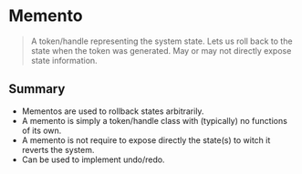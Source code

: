 # Memento

> A token/handle representing the system state. Lets us roll back to the state when the token was generated. May or may not directly expose state information.

## Summary

- Mementos are used to rollback states arbitrarily.
- A memento is simply a token/handle class with (typically) no functions of its own.
- A memento is not require to expose directly the state(s) to witch it reverts the system.
- Can be used to implement undo/redo.
